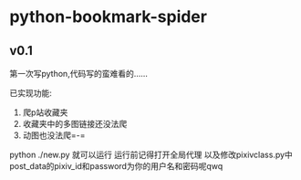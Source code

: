 # python-bookmark-spider

## v0.1
第一次写python,代码写的蛮难看的……

已实现功能:
1. 爬p站收藏夹
2. 收藏夹中的多图链接还没法爬
3. 动图也没法爬=-=

python ./new.py 就可以运行
运行前记得打开全局代理
以及修改pixivclass.py中
post_data的pixiv_id和password为你的用户名和密码呢qwq

